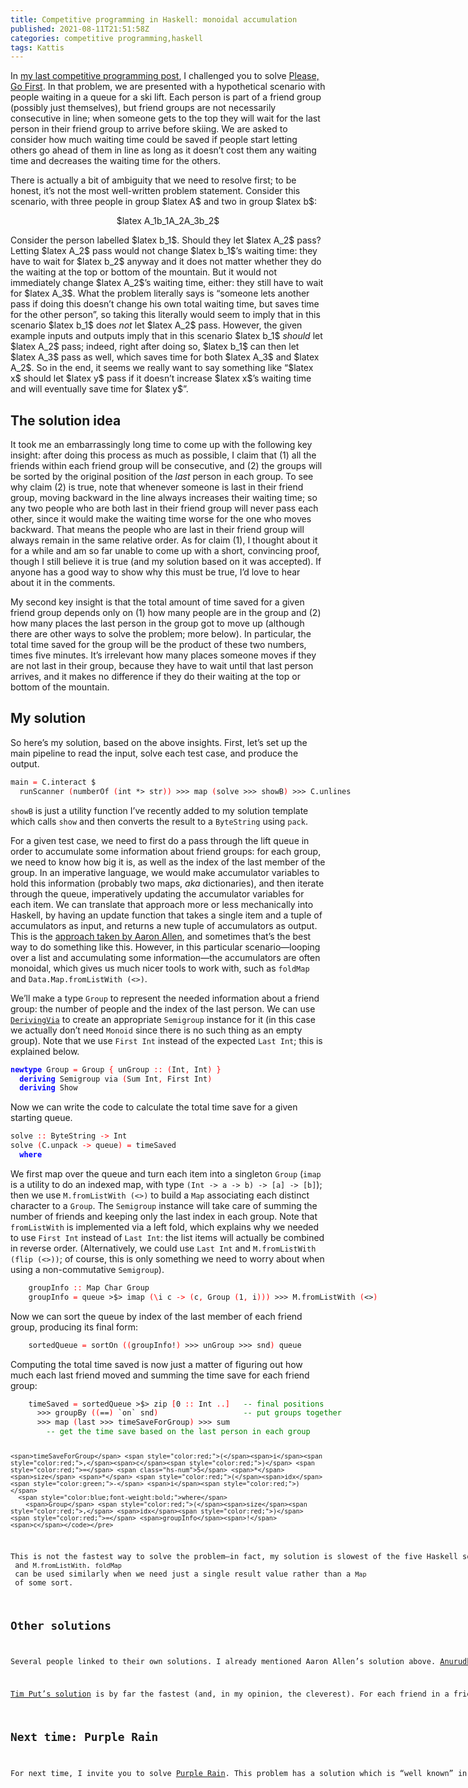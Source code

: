 ```yaml
---
title: Competitive programming in Haskell: monoidal accumulation
published: 2021-08-11T21:51:58Z
categories: competitive programming,haskell
tags: Kattis
---
```


<p>In <a href="https://byorgey.wordpress.com/2021/06/19/competitive-programming-in-haskell-folding-folds/">my last competitive programming post</a>, I challenged you to solve <a href="https://open.kattis.com/problems/pleasegofirst">Please, Go First</a>. In that problem, we are presented with a hypothetical scenario with people waiting in a queue for a ski lift. Each person is part of a friend group (possibly just themselves), but friend groups are not necessarily consecutive in line; when someone gets to the top they will wait for the last person in their friend group to arrive before skiing. We are asked to consider how much waiting time could be saved if people start letting others go ahead of them in line as long as it doesn’t cost them any waiting time and decreases the waiting time for the others.</p>
<p>There is actually a bit of ambiguity that we need to resolve first; to be honest, it’s not the most well-written problem statement. Consider this scenario, with three people in group $latex A$ and two in group $latex b$:</p>
<div style="text-align:center;">
<p>$latex A_1b_1A_2A_3b_2$</p>
</div>
<p>Consider the person labelled $latex b_1$. Should they let $latex A_2$ pass? Letting $latex A_2$ pass would not change $latex b_1$’s waiting time: they have to wait for $latex b_2$ anyway and it does not matter whether they do the waiting at the top or bottom of the mountain. But it would not immediately change $latex A_2$’s waiting time, either: they still have to wait for $latex A_3$. What the problem literally says is “someone lets another pass if doing this doesn’t change his own total waiting time, but saves time for the other person”, so taking this literally would seem to imply that in this scenario $latex b_1$ does <em>not</em> let $latex A_2$ pass. However, the given example inputs and outputs imply that in this scenario $latex b_1$ <em>should</em> let $latex A_2$ pass; indeed, right after doing so, $latex b_1$ can then let $latex A_3$ pass as well, which saves time for both $latex A_3$ and $latex A_2$. So in the end, it seems we really want to say something like “$latex x$ should let $latex y$ pass if it doesn’t increase $latex x$’s waiting time and will eventually save time for $latex y$”.</p>
<h2 id="the-solution-idea">The solution idea</h2>
<p>It took me an embarrassingly long time to come up with the following key insight: after doing this process as much as possible, I claim that (1) all the friends within each friend group will be consecutive, and (2) the groups will be sorted by the original position of the <em>last</em> person in each group. To see why claim (2) is true, note that whenever someone is last in their friend group, moving backward in the line always increases their waiting time; so any two people who are both last in their friend group will never pass each other, since it would make the waiting time worse for the one who moves backward. That means the people who are last in their friend group will always remain in the same relative order. As for claim (1), I thought about it for a while and am so far unable to come up with a short, convincing proof, though I still believe it is true (and my solution based on it was accepted). If anyone has a good way to show why this must be true, I’d love to hear about it in the comments.</p>
<p>My second key insight is that the total amount of time saved for a given friend group depends only on (1) how many people are in the group and (2) how many places the last person in the group got to move up (although there are other ways to solve the problem; more below). In particular, the total time saved for the group will be the product of these two numbers, times five minutes. It’s irrelevant how many places someone moves if they are not last in their group, because they have to wait until that last person arrives, and it makes no difference if they do their waiting at the top or bottom of the mountain.</p>
<h2 id="my-solution">My solution</h2>
<p>So here’s my solution, based on the above insights. First, let’s set up the main pipeline to read the input, solve each test case, and produce the output.</p>
<pre class="sourceCode haskell"><code class="sourceCode haskell"><span>main</span> <span style="color:red;">=</span> <span>C.interact</span> <span>$</span>
  <span>runScanner</span> <span style="color:red;">(</span><span>numberOf</span> <span style="color:red;">(</span><span>int</span> <span>*&gt;</span> <span>str</span><span style="color:red;">)</span><span style="color:red;">)</span> <span>&gt;&gt;&gt;</span> <span>map</span> <span style="color:red;">(</span><span>solve</span> <span>&gt;&gt;&gt;</span> <span>showB</span><span style="color:red;">)</span> <span>&gt;&gt;&gt;</span> <span>C.unlines</span></code></pre>
<p><code>showB</code> is just a utility function I’ve recently added to my solution template which calls <code>show</code> and then converts the result to a <code>ByteString</code> using <code>pack</code>.</p>
<p>For a given test case, we need to first do a pass through the lift queue in order to accumulate some information about friend groups: for each group, we need to know how big it is, as well as the index of the last member of the group. In an imperative language, we would make accumulator variables to hold this information (probably two maps, <em>aka</em> dictionaries), and then iterate through the queue, imperatively updating the accumulator variables for each item. We can translate that approach more or less mechanically into Haskell, by having an update function that takes a single item and a tuple of accumulators as input, and returns a new tuple of accumulators as output. This is the <a href="https://gist.github.com/aaronallen8455/5f73e76428bf8ed8566457d032ccf90f">approach taken by Aaron Allen</a>, and sometimes that’s the best way to do something like this. However, in this particular scenario—looping over a list and accumulating some information—the accumulators are often monoidal, which gives us much nicer tools to work with, such as <code>foldMap</code> and <code>Data.Map.fromListWith (&lt;&gt;)</code>.</p>
<p>We’ll make a type <code>Group</code> to represent the needed information about a friend group: the number of people and the index of the last person. We can use <a href="https://ghc.gitlab.haskell.org/ghc/doc/users_guide/exts/deriving_via.html"><code>DerivingVia</code></a> to create an appropriate <code>Semigroup</code> instance for it (in this case we actually don’t need <code>Monoid</code> since there is no such thing as an empty group). Note that we use <code>First Int</code> instead of the expected <code>Last Int</code>; this is explained below.</p>
<pre class="sourceCode haskell"><code class="sourceCode haskell"><span style="color:blue;font-weight:bold;">newtype</span> <span>Group</span> <span style="color:red;">=</span> <span>Group</span> <span style="color:red;">{</span> <span>unGroup</span> <span style="color:red;">::</span> <span style="color:red;">(</span><span>Int</span><span style="color:red;">,</span> <span>Int</span><span style="color:red;">)</span> <span style="color:red;">}</span>
  <span style="color:blue;font-weight:bold;">deriving</span> <span>Semigroup</span> <span>via</span> <span style="color:red;">(</span><span>Sum</span> <span>Int</span><span style="color:red;">,</span> <span>First</span> <span>Int</span><span style="color:red;">)</span>
  <span style="color:blue;font-weight:bold;">deriving</span> <span>Show</span></code></pre>
<p>Now we can write the code to calculate the total time save for a given starting queue.</p>
<pre class="sourceCode haskell"><code class="sourceCode haskell"><span>solve</span> <span style="color:red;">::</span> <span>ByteString</span> <span style="color:red;">-&gt;</span> <span>Int</span>
<span>solve</span> <span style="color:red;">(</span><span>C.unpack</span> <span style="color:red;">-&gt;</span> <span>queue</span><span style="color:red;">)</span> <span style="color:red;">=</span> <span>timeSaved</span>
  <span style="color:blue;font-weight:bold;">where</span></code></pre>
<p>We first map over the queue and turn each item into a singleton <code>Group</code> (<code>imap</code> is a utility to do an indexed map, with type <code>(Int -&gt; a -&gt; b) -&gt; [a] -&gt; [b]</code>); then we use <code>M.fromListWith (&lt;&gt;)</code> to build a <code>Map</code> associating each distinct character to a <code>Group</code>. The <code>Semigroup</code> instance will take care of summing the number of friends and keeping only the last index in each group. Note that <code>fromListWith</code> is implemented via a left fold, which explains why we needed to use <code>First Int</code> instead of <code>Last Int</code>: the list items will actually be combined in reverse order. (Alternatively, we could use <code>Last Int</code> and <code>M.fromListWith (flip (&lt;&gt;))</code>; of course, this is only something we need to worry about when using a non-commutative <code>Semigroup</code>).</p>
<pre class="sourceCode haskell"><code class="sourceCode haskell">    <span>groupInfo</span> <span style="color:red;">::</span> <span>Map</span> <span>Char</span> <span>Group</span>
    <span>groupInfo</span> <span style="color:red;">=</span> <span>queue</span> <span>&gt;$&gt;</span> <span>imap</span> <span style="color:red;">(</span><span style="color:red;">\</span><span>i</span> <span>c</span> <span style="color:red;">-&gt;</span> <span style="color:red;">(</span><span>c</span><span style="color:red;">,</span> <span>Group</span> <span style="color:red;">(</span><span class="hs-num">1</span><span style="color:red;">,</span> <span>i</span><span style="color:red;">)</span><span style="color:red;">)</span><span style="color:red;">)</span> <span>&gt;&gt;&gt;</span> <span>M.fromListWith</span> <span style="color:red;">(</span><span>&lt;&gt;</span><span style="color:red;">)</span></code></pre>
<p>Now we can sort the queue by index of the last member of each friend group, producing its final form:</p>
<pre class="sourceCode haskell"><code class="sourceCode haskell">    <span>sortedQueue</span> <span style="color:red;">=</span> <span>sortOn</span> <span style="color:red;">(</span><span style="color:red;">(</span><span>groupInfo</span><span>!</span><span style="color:red;">)</span> <span>&gt;&gt;&gt;</span> <span>unGroup</span> <span>&gt;&gt;&gt;</span> <span>snd</span><span style="color:red;">)</span> <span>queue</span></code></pre>
<p>Computing the total time saved is now just a matter of figuring out how much each last friend moved and summing the time save for each friend group:</p>
<pre class="sourceCode haskell"><code class="sourceCode haskell">    <span>timeSaved</span> <span style="color:red;">=</span> <span>sortedQueue</span> <span>&gt;$&gt;</span> <span>zip</span> <span style="color:red;">[</span><span class="hs-num">0</span> <span style="color:red;">::</span> <span>Int</span> <span style="color:red;">..</span><span style="color:red;">]</span>   <span style="color:green;">-- final positions</span>
      <span>&gt;&gt;&gt;</span> <span>groupBy</span> <span style="color:red;">(</span><span style="color:red;">(</span><span>==</span><span style="color:red;">)</span> <span>`on`</span> <span>snd</span><span style="color:red;">)</span>                   <span style="color:green;">-- put groups together</span>
      <span>&gt;&gt;&gt;</span> <span>map</span> <span style="color:red;">(</span><span>last</span> <span>&gt;&gt;&gt;</span> <span>timeSaveForGroup</span><span style="color:red;">)</span> <span>&gt;&gt;&gt;</span> <span>sum</span>
        <span style="color:green;">-- get the time save based on the last person in each group</span>

    <span>timeSaveForGroup</span> <span style="color:red;">(</span><span>i</span><span style="color:red;">,</span><span>c</span><span style="color:red;">)</span> <span style="color:red;">=</span> <span class="hs-num">5</span> <span>*</span> <span>size</span> <span>*</span> <span style="color:red;">(</span><span>idx</span> <span style="color:green;">-</span> <span>i</span><span style="color:red;">)</span>
      <span style="color:blue;font-weight:bold;">where</span>
        <span>Group</span> <span style="color:red;">(</span><span>size</span><span style="color:red;">,</span> <span>idx</span><span style="color:red;">)</span> <span style="color:red;">=</span> <span>groupInfo</span><span>!</span><span>c</span></code></pre>
<p>This is not the fastest way to solve the problem—in fact, my solution is slowest of the five Haskell solutions so far!—but I wanted to illustrate this technique of accumulating over an array using a <code>Semigroup</code> and <code>M.fromListWith</code>. <code>foldMap</code> can be used similarly when we need just a single result value rather than a <code>Map</code> of some sort.</p>
<h2 id="other-solutions">Other solutions</h2>
<p>Several people linked to their own solutions. I already mentioned Aaron Allen’s solution above. <a href="https://github.com/anurudhp/CPHaskell/blob/master/contests/kattis/pleasegofirst.hs">Anurudh Peduri’s solution</a> works by computing the initial and final wait time for each group and subtracting; notably, it simply sorts the groups alphabetically, not by index of the final member of the group. I don’t quite understand it, but I <em>think</em> this works because the initial and final wait times would change by the same amount when permuting the groups in line, so ultimately this cancels out.</p>
<p><a href="https://github.com/TimPut/KattisProblems/blob/master/pleasegofirst.hs">Tim Put’s solution</a> is by far the fastest (and, in my opinion, the cleverest). For each friend in a friend group, it computes the number of people in other friend groups who stand between them and the last person in their group (using a clever combination of functions including <code>ByteString.elemIndices</code>). Each such person represents a potential time save of 5 minutes, all of which will be realized once the groups are all consecutive. Hence all we have to do is sum these numbers and multiply by 5. It is instructive thinking about why this works. It does <em>not</em> compute the actual time saved by each group, just the <em>potential time save</em> represented by each group. That potential time save might be realized by the group itself (if the last person in the group gets to move up) or by a different group (if someone in the group lets others go ahead of them). Ultimately, though, it does not matter how much time is saved by each group, only the total amount of time saved.</p>
<h2 id="next-time-purple-rain">Next time: Purple Rain</h2>
<p>For next time, I invite you to solve <a href="https://open.kattis.com/problems/purplerain">Purple Rain</a>. This problem has a solution which is “well known” in competitive programming (if you need a hint, ybbx hc Xnqnar’f Nytbevguz); the challenge is to translate it into idiomatic (and, ideally, reusable) Haskell.</p>


